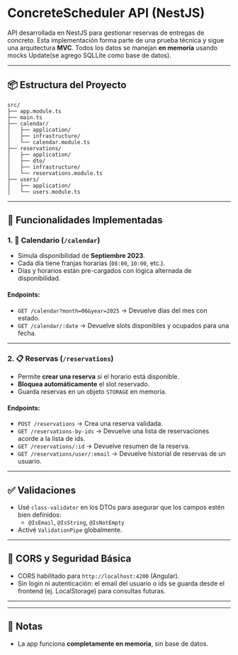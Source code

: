 # ConcreteScheduler API (NestJS)

API desarrollada en NestJS para gestionar reservas de entregas de concreto. Esta implementación forma parte de una prueba técnica y sigue una arquitectura **MVC**. Todos los datos se manejan **en memoria** usando mocks Update(se agrego SQLLite como base de datos).

---

## 📦 Estructura del Proyecto

```
src/
├── app.module.ts
├── main.ts
├── calendar/
│   ├── application/
│   ├── infrastructure/
│   └── calendar.module.ts
├── reservations/
│   ├── application/
│   ├── dto/
│   ├── infrastructure/
│   └── reservations.module.ts
├── users/
│   ├── application/
│   └── users.module.ts
```

---

## 🔧 Funcionalidades Implementadas

### 1. 📆 Calendario (`/calendar`)

- Simula disponibilidad de **Septiembre 2023**.
- Cada día tiene franjas horarias (`08:00`, `10:00`, etc.).
- Días y horarios están pre-cargados con lógica alternada de disponibilidad.

#### Endpoints:
- `GET /calendar?month=06&year=2025` → Devuelve días del mes con estado.
- `GET /calendar/:date` → Devuelve slots disponibles y ocupados para una fecha.

---

### 2. 📋 Reservas (`/reservations`)

- Permite **crear una reserva** si el horario está disponible.
- **Bloquea automáticamente** el slot reservado.
- Guarda reservas en un objeto `STORAGE` en memoria.

#### Endpoints:
- `POST /reservations` → Crea una reserva validada.
- `GET /reservations-by-ids` → Devuelve una lista de reservaciones acorde a la lista de ids.
- `GET /reservations/:id` → Devuelve resumen de la reserva.
- `GET /reservations/user/:email` → Devuelve historial de reservas de un usuario.

---

## ✅ Validaciones

- Usé `class-validator` en los DTOs para asegurar que los campos estén bien definidos:
  - `@IsEmail`, `@IsString`, `@IsNotEmpty`
- Activé `ValidationPipe` globalmente.

---

## 🔐 CORS y Seguridad Básica
- CORS habilitado para `http://localhost:4200` (Angular).
- Sin login ni autenticación: el email del usuario o ids se guarda desde el frontend (ej. LocalStorage) para consultas futuras.

---

 

---

## 📌 Notas

- La app funciona **completamente en memoria**, sin base de datos.
 
